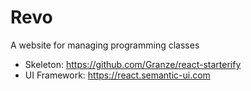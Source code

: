 # Revo

A website for managing programming classes

 - Skeleton: https://github.com/Granze/react-starterify
 - UI Framework: https://react.semantic-ui.com
 
